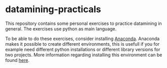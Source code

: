 # datamining-practicals
This repository contains some personal exercises to practice datamining in general. The exercises use python as main language.

To be able to do these exercises, consider installing [Anaconda](https://www.anaconda.com/). Anaconda makes it possible to create different environments, this is usefull if you for example need different python installations or different library versions for two projects. More information regarding installing this environment can be found [here](./software.md).


